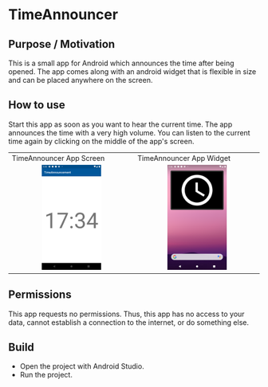 # TimeAnnouncer

## Purpose / Motivation
This is a small app for Android which announces the time after being opened. The app comes along with an android widget that is flexible in size and can be placed anywhere on the screen.

## How to use
Start this app as soon as you want to hear the current time. The app announces the time with a very high volume. You can listen to the current time again by clicking on the middle of the app's screen.

<table>
  <tr>
    <td>TimeAnnouncer App Screen</td>
    <td>TimeAnnouncer App Widget</td>
  </tr>
  <tr>
    <td align="center"><img src="docs/Screenshot_1.png" width=50%></td>
    <td align="center"><img src="docs/Screenshot_2.png" width=50%></td>
  </tr>
 </table>

## Permissions
This app requests no permissions. Thus, this app has no access to your data, cannot establish a connection to the internet, or do something else.

## Build
 * Open the project with Android Studio.
 * Run the project.